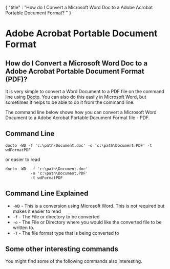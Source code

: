 {
    "title" : "How do I Convert a Microsoft Word Doc to a Adobe Acrobat Portable Document Format? " 
}

Adobe Acrobat Portable Document Format 
==

How do I Convert a Microsoft Word Doc to a Adobe Acrobat Portable Document Format (PDF)?         
-

It is very simple to convert a Word Document to a PDF file  on the command line using [Docto](https://github.com/tobya/docto). You can also do this easily in Microsoft Word, but sometimes it helps to be able to do it from the command line.  

The command line below shows how you can convert a Microsoft Word Document to a Adobe Acrobat Portable Document Format file - PDF.

Command Line 
-

 ````
 docto -WD -f 'c:\path\Document.doc' -o 'c:\path\Document.PDF' -t wdFormatPDF
 ````
 or easier to read
 ````
 docto -WD  -f 'c:\path\Document.doc' 
            -o 'c:\path\Document.PDF' 
            -t wdFormatPDF
 ````

Command Line Explained 
-

 - `-WD` -  This is a conversion using Microsoft Word.  This is not required but makes it easier to read
 - `-f` -  The File or directory to be converted 
 - `-o` -  The File or Directory where you would like the converted file to be written to.
 - `-T` -  The file format type that is being converted to




Some other interesting commands
-

You might find some of the following commands also interesting.

    

